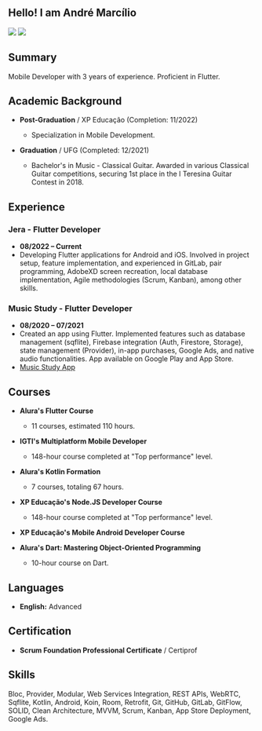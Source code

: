 ## Hello! I am André Marcílio

<div>
<a href="https://www.linkedin.com/in/andre-hirooka-marcilio/" target="_blank"><img src="https://img.shields.io/badge/LinkedIn-0077B5?style=for-the-badge&logo=linkedin&logoColor=white" target="_blank"/></a>
  <a href="mailto:andrehmarcilio@gmail.com" target="_blank"><img src="https://img.shields.io/badge/Gmail-D14836?style=for-the-badge&logo=gmail&logoColor=white" target="_blank"/></a>
</div>

## Summary

Mobile Developer with 3 years of experience. Proficient in Flutter.

## Academic Background

- **Post-Graduation** / XP Educação (Completion: 11/2022)
  - Specialization in Mobile Development.

- **Graduation** / UFG (Completed: 12/2021)
  - Bachelor's in Music - Classical Guitar. Awarded in various Classical Guitar competitions, securing 1st place in the I Teresina Guitar Contest in 2018.

## Experience

### Jera - Flutter Developer
- **08/2022 – Current**
- Developing Flutter applications for Android and iOS. Involved in project setup, feature implementation, and experienced in GitLab, pair programming, AdobeXD screen recreation, local database implementation, Agile methodologies (Scrum, Kanban), among other skills.

### Music Study - Flutter Developer
- **08/2020 – 07/2021**
- Created an app using Flutter. Implemented features such as database management (sqflite), Firebase integration (Auth, Firestore, Storage), state management (Provider), in-app purchases, Google Ads, and native audio functionalities. App available on Google Play and App Store.
- [Music Study App](https://musicstudy.app)

## Courses

- **Alura's Flutter Course**
  - 11 courses, estimated 110 hours.

- **IGTI's Multiplatform Mobile Developer**
  - 148-hour course completed at "Top performance" level.

- **Alura's Kotlin Formation**
  - 7 courses, totaling 67 hours.

- **XP Educação's Node.JS Developer Course**
  - 148-hour course completed at "Top performance" level.

- **XP Educação's Mobile Android Developer Course**

- **Alura's Dart: Mastering Object-Oriented Programming**
  - 10-hour course on Dart.

## Languages

- **English:** Advanced

## Certification

- **Scrum Foundation Professional Certificate** / Certiprof

## Skills

Bloc, Provider, Modular, Web Services Integration, REST APIs, WebRTC, Sqflite, Kotlin, Android, Koin, Room, Retrofit, Git, GitHub, GitLab, GitFlow, SOLID, Clean Architecture, MVVM, Scrum, Kanban, App Store Deployment, Google Ads.
